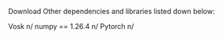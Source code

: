 Download Other dependencies and libraries listed down below:

Vosk n/
numpy == 1.26.4 n/
Pytorch n/
